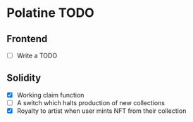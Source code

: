 # Polatine TODO

## Frontend
- [ ] Write a TODO


## Solidity
- [x] Working claim function
- [ ] A switch which halts production of new collections
- [x] Royalty to artist when user mints NFT from their collection 
